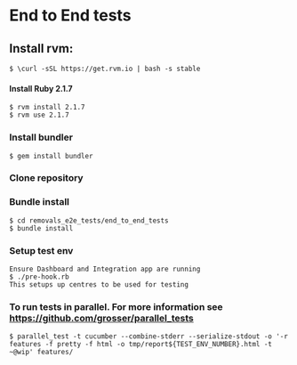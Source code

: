 # End to End tests 

## Install rvm:
```
$ \curl -sSL https://get.rvm.io | bash -s stable
```
#### Install Ruby 2.1.7
```
$ rvm install 2.1.7
$ rvm use 2.1.7
```
### Install bundler
```
$ gem install bundler
```
### Clone repository

### Bundle install
```
$ cd removals_e2e_tests/end_to_end_tests
$ bundle install
```
### Setup test env
```
Ensure Dashboard and Integration app are running
$ ./pre-hook.rb
This setups up centres to be used for testing
```
### To run tests in parallel. For more information see https://github.com/grosser/parallel_tests
```
$ parallel_test -t cucumber --combine-stderr --serialize-stdout -o '-r features -f pretty -f html -o tmp/report${TEST_ENV_NUMBER}.html -t ~@wip' features/
```